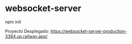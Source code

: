 # websocket-server

npm init

Proyecto Desplegado: https://websocket-server-production-3384.up.railway.app/
